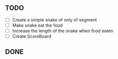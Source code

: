 ## TODO

- [ ] Create a simple snake of only of segment
- [ ] Make snake eat the food
- [ ] Increase the length of the snake when food eaten
- [ ] Create ScoreBoard

## DONE
